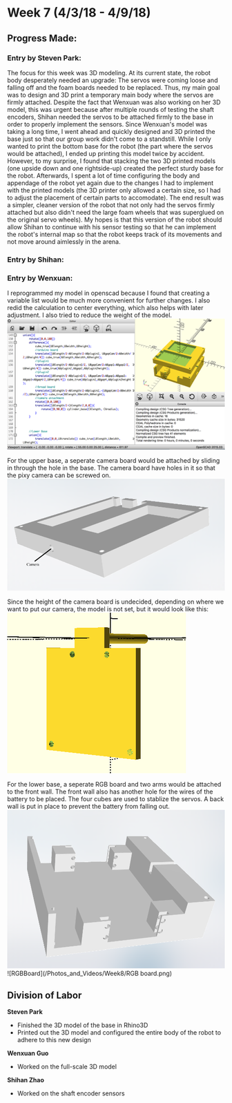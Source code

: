 # Week 7 (4/3/18 - 4/9/18)

## Progress Made:

### Entry by Steven Park:
The focus for this week was 3D modeling. At its current state, the robot body desperately needed an upgrade: The servos were coming loose and falling off and the foam boards needed to be replaced.
Thus, my main goal was to design and 3D print a temporary main body where the servos are firmly attached. Despite the fact that Wenxuan was also working on her 3D model, this was urgent because after multiple rounds of testing the shaft encoders, Shihan needed the servos to be attached firmly to the base in order to properly implement the sensors.
Since Wenxuan's model was taking a long time, I went ahead and quickly designed and 3D printed the base just so that our group work didn't come to a standstill.
While I only wanted to print the bottom base for the robot (the part where the servos would be attached), I ended up printing this model twice by accident. However, to my surprise, I found that stacking the two 3D printed models (one upside down and one rightside-up) created the perfect sturdy base for the robot.
Afterwards, I spent a lot of time configuring the body and appendage of the robot yet again due to the changes I had to implement with the printed models (the 3D printer only allowed a certain size, so I had to adjust the placement of certain parts to accomodate).
The end result was a simpler, cleaner version of the robot that not only had the servos firmly attached but also didn't need the large foam wheels that was superglued on the original servo wheels).
My hopes is that this version of the robot should allow Shihan to continue with his sensor testing so that he can implement the robot's internal map so that the robot keeps track of its movements and not move around aimlessly in the arena.


### Entry by Shihan:


### Entry by Wenxuan:
I reprogrammed my model in openscad because I found that creating a variable list would be much more convenient for further changes. I also redid the calculation to center everything, which also helps with later adjustment. I also tried to reduce the weight of the model.
![CodeChange](/Photos_and_Videos/Week8/Code.png)

For the upper base, a seperate camera board would be attached by sliding in through the hole in the base. The camera board have holes in it so that the pixy camera can be screwed on. 
![UpperBase](/Photos_and_Videos/Week8/UpperBase.png)

Since the height of the camera board is undecided, depending on where we want to put our camera, the model is not set, but it would look like this:
![Camera](/Photos_and_Videos/Week8/CameraBoard.png)

For the lower base, a seperate RGB board and two arms would be attached to the front wall. The front wall also has another hole for the wires of the battery to be placed. The four cubes are used to stablize the servos. A back wall is put in place to prevent the battery from falling out.
![LowerBase](/Photos_and_Videos/Week8/LowerBase.png)
![RGBBoard](/Photos_and_Videos/Week8/RGB board.png)

## Division of Labor
**Steven Park**
- Finished the 3D model of the base in Rhino3D
- Printed out the 3D model and configured the entire body of the robot to adhere to this new design

**Wenxuan Guo**
- Worked on the full-scale 3D model

**Shihan Zhao**
- Worked on the shaft encoder sensors
